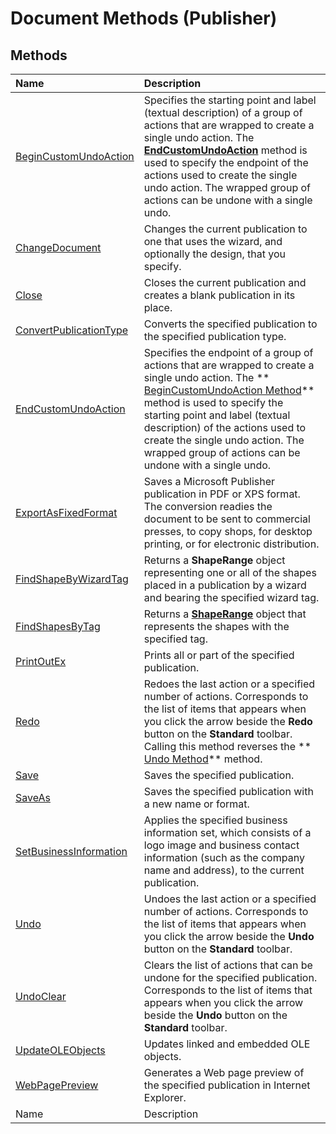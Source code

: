 
# Document Methods (Publisher)

## Methods



|**Name**|**Description**|
|:-----|:-----|
| [BeginCustomUndoAction](316f443e-6782-594b-b955-f5ab60140f6a.md)|Specifies the starting point and label (textual description) of a group of actions that are wrapped to create a single undo action. The  **[EndCustomUndoAction](5b703366-8d0e-1bbc-3320-a2fea99468c3.md)** method is used to specify the endpoint of the actions used to create the single undo action. The wrapped group of actions can be undone with a single undo.|
| [ChangeDocument](c6defa92-99fb-973b-6bb2-e3c2a1b0a4f3.md)|Changes the current publication to one that uses the wizard, and optionally the design, that you specify.|
| [Close](b4b21484-1858-b7b3-291f-18ef8cab8ba7.md)|Closes the current publication and creates a blank publication in its place.|
| [ConvertPublicationType](e4bfe349-a22f-6017-ac9d-49f67e1f6dd2.md)|Converts the specified publication to the specified publication type.|
| [EndCustomUndoAction](5b703366-8d0e-1bbc-3320-a2fea99468c3.md)|Specifies the endpoint of a group of actions that are wrapped to create a single undo action. The  ** [BeginCustomUndoAction Method](316f443e-6782-594b-b955-f5ab60140f6a.md)** method is used to specify the starting point and label (textual description) of the actions used to create the single undo action. The wrapped group of actions can be undone with a single undo.|
| [ExportAsFixedFormat](8bb5b64f-57b2-cf87-344c-be1e2741a59c.md)|Saves a Microsoft Publisher publication in PDF or XPS format. The conversion readies the document to be sent to commercial presses, to copy shops, for desktop printing, or for electronic distribution.|
| [FindShapeByWizardTag](c6db9ba7-15b0-e8f0-1ed2-08b6e978c948.md)|Returns a  **ShapeRange** object representing one or all of the shapes placed in a publication by a wizard and bearing the specified wizard tag.|
| [FindShapesByTag](405a0f39-5892-23da-904a-5188a4340b00.md)|Returns a  **[ShapeRange](c85967c9-af43-747d-7e0b-64ddc22c84be.md)** object that represents the shapes with the specified tag.|
| [PrintOutEx](f11b6f8b-08a0-28f6-5930-47d684585bef.md)|Prints all or part of the specified publication.|
| [Redo](4b76aeaa-77f7-5f22-ff80-77479b0f0702.md)|Redoes the last action or a specified number of actions. Corresponds to the list of items that appears when you click the arrow beside the  **Redo** button on the **Standard** toolbar. Calling this method reverses the ** [Undo Method](8cfd09a0-8a0d-2870-f833-a35ff1fc21b4.md)** method.|
| [Save](89eae461-d1c2-b3ca-58b7-9528df8801d8.md)|Saves the specified publication.|
| [SaveAs](ba8b85d7-8ca9-dcf5-12b4-4cabced743e6.md)|Saves the specified publication with a new name or format.|
| [SetBusinessInformation](8549f75f-2fb6-6ac6-ecaf-54a0a9b22dc7.md)|Applies the specified business information set, which consists of a logo image and business contact information (such as the company name and address), to the current publication.|
| [Undo](8cfd09a0-8a0d-2870-f833-a35ff1fc21b4.md)|Undoes the last action or a specified number of actions. Corresponds to the list of items that appears when you click the arrow beside the  **Undo** button on the **Standard** toolbar.|
| [UndoClear](63e9bb00-950f-3e30-3897-434362b9efbf.md)|Clears the list of actions that can be undone for the specified publication. Corresponds to the list of items that appears when you click the arrow beside the  **Undo** button on the **Standard** toolbar.|
| [UpdateOLEObjects](2c07e755-6f5c-5fd8-091c-fbe3bfae6692.md)|Updates linked and embedded OLE objects.|
| [WebPagePreview](44083fae-d21d-9cd3-3553-a4d4346141f5.md)|Generates a Web page preview of the specified publication in Internet Explorer.|
|Name|Description|

